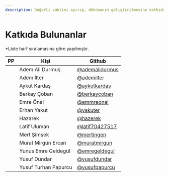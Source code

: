 ```yaml
---
description: Değerli vaktini ayırıp, dökümanın geliştirilmesine katkıda bulunan kişiler
---
```


# Katkıda Bulunanlar

\*Liste harf sıralamasına göre yapılmıştır.

| PP                                                                                                                | Kişi                 | Github                                              |
| ----------------------------------------------------------------------------------------------------------------- | -------------------- | --------------------------------------------------- |
| <img src="https://avatars.githubusercontent.com/u/22513266?s=64&#x26;v=4" alt="" data-size="line">                | Adem Ali Durmuş      | [@ademalidurmus](https://github.com/ademalidurmus)  |
| <img src="https://avatars.githubusercontent.com/u/187922?v=4" alt="" data-size="line">                            | Adem İlter           | [@ademilter](https://github.com/ademilter)          |
| <img src="https://avatars.githubusercontent.com/u/7966133?v=4" alt="" data-size="line">                           | Aykut Kardaş         | [@aykutkardas](https://github.com/aykutkardas)      |
| <img src="https://avatars.githubusercontent.com/u/33267776?v=4" alt="" data-size="line">                          | Berkay Çoban         | [@berkaycoban](https://github.com/berkaycoban)      |
| <img src="https://avatars.githubusercontent.com/u/81802983?v=4" alt="" data-size="line">                          | Emre Önal            | [@emmreonal](https://github.com/emmreonal)          |
| <img src="https://avatars.githubusercontent.com/u/3696314?v=4" alt="" data-size="line">                           | Erhan Yakut          | [@yakuter](https://github.com/yakuter)              |
| <img src="https://avatars.githubusercontent.com/u/36481442?v=4" alt="" data-size="line">                          | Hazarek              | [@hazerek](https://github.com/hazarek)              |
| <img src="https://pbs.twimg.com/profile_images/1170086624052633601/UVawsF1t_400x400.jpg" alt="" data-size="line"> | Latif Uluman         | [@latif70427517](https://twitter.com/latif70427517) |
| <img src="https://avatars.githubusercontent.com/u/15813184?v=4" alt="" data-size="line">                          | Mert Şimşek          | [@mertingen](https://github.com/mertingen)          |
| <img src="https://avatars.githubusercontent.com/u/45563173?v=4" alt="" data-size="line">                          | Murat Mirgün Ercan   | [@muratmirgun](https://github.com/muratmirgun)      |
| <img src="https://pbs.twimg.com/profile_images/1609155298639454208/WNu7j3b6_400x400.jpg" alt="" data-size="line"> | Yunus Emre Geldegül  | [@emregeldegul](https://github.com/emregeldegul)      |
| <img src="https://avatars.githubusercontent.com/u/24360817?v=4" alt="" data-size="line">                          | Yusuf Dündar         | [@yusufdundar](https://github.com/yusufdundar)      |
| <img src="https://avatars.githubusercontent.com/u/41443083?v=4" alt="" data-size="line">                          | Yusuf Turhan Papurcu | [@yusufpapurcu](https://github.com/yusufpapurcu)    |
